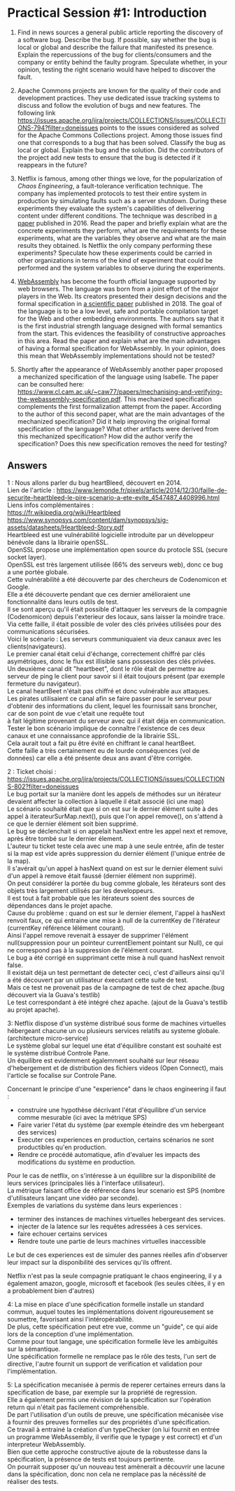 # Practical Session #1: Introduction

1. Find in news sources a general public article reporting the discovery of a software bug. Describe the bug. If possible, say whether the bug is local or global and describe the failure that manifested its presence. Explain the repercussions of the bug for clients/consumers and the company or entity behind the faulty program. Speculate whether, in your opinion, testing the right scenario would have helped to discover the fault.

2. Apache Commons projects are known for the quality of their code and development practices. They use dedicated issue tracking systems to discuss and follow the evolution of bugs and new features. The following link https://issues.apache.org/jira/projects/COLLECTIONS/issues/COLLECTIONS-794?filter=doneissues points to the issues considered as solved for the Apache Commons Collections project. Among those issues find one that corresponds to a bug that has been solved. Classify the bug as local or global. Explain the bug and the solution. Did the contributors of the project add new tests to ensure that the bug is detected if it reappears in the future?

3. Netflix is famous, among other things we love, for the popularization of *Chaos Engineering*, a fault-tolerance verification technique. The company has implemented protocols to test their entire system in production by simulating faults such as a server shutdown. During these experiments they evaluate the system's capabilities of delivering content under different conditions. The technique was described in [a paper](https://arxiv.org/ftp/arxiv/papers/1702/1702.05843.pdf) published in 2016. Read the paper and briefly explain what are the concrete experiments they perform, what are the requirements for these experiments, what are the variables they observe and what are the main results they obtained. Is Netflix the only company performing these experiments? Speculate how these experiments could be carried in other organizations in terms of the kind of experiment that could be performed and the system variables to observe during the experiments.

4. [WebAssembly](https://webassembly.org/) has become the fourth official language supported by web browsers. The language was born from a joint effort of the major players in the Web. Its creators presented their design decisions and the formal specification in [a scientific paper](https://people.mpi-sws.org/~rossberg/papers/Haas,%20Rossberg,%20Schuff,%20Titzer,%20Gohman,%20Wagner,%20Zakai,%20Bastien,%20Holman%20-%20Bringing%20the%20Web%20up%20to%20Speed%20with%20WebAssembly.pdf) published in 2018. The goal of the language is to be a low level, safe and portable compilation target for the Web and other embedding environments. The authors say that it is the first industrial strength language designed with formal semantics from the start. This evidences the feasibility of constructive approaches in this area. Read the paper and explain what are the main advantages of having a formal specification for WebAssembly. In your opinion, does this mean that WebAssembly implementations should not be tested? 

5.  Shortly after the appearance of WebAssembly another paper proposed a mechanized specification of the language using Isabelle. The paper can be consulted here: https://www.cl.cam.ac.uk/~caw77/papers/mechanising-and-verifying-the-webassembly-specification.pdf. This mechanized specification complements the first formalization attempt from the paper. According to the author of this second paper, what are the main advantages of the mechanized specification? Did it help improving the original formal specification of the language? What other artifacts were derived from this mechanized specification? How did the author verify the specification? Does this new specification removes the need for testing?

## Answers


1 : Nous allons parler du bug heartBleed, découvert en 2014.  
Lien de l'article : https://www.lemonde.fr/pixels/article/2014/12/30/faille-de-securite-heartbleed-le-pire-scenario-a-ete-evite_4547487_4408996.html  
Liens infos complémentaires :   
https://fr.wikipedia.org/wiki/Heartbleed   
https://www.synopsys.com/content/dam/synopsys/sig-assets/datasheets/Heartbleed-Story.pdf  
Heartbleed est une vulnérabilité logicielle introduite par un développeur bénévole dans la librairie openSSL.  
OpenSSL propose une implémentation open source du protocle SSL (secure socket layer).  
OpenSSL est très largement utilisée (66% des serveurs web), donc ce bug a une portée globale.  
Cette vulnérabilité a été découverte par des chercheurs de Codenomicon et Google.  
Elle a été découverte pendant que ces dernier amélioraient une fonctionnalité dans leurs outils de test.  
Il se sont aperçu qu'il était possible d'attaquer les serveurs de la compagnie (Codenomicon) depuis l'exterieur des locaux, sans laisser la moindre trace.  
Via cette faille, il était possible de voler des clés privées utilisées pour des communications sécurisées.  
Voici le scénario : Les serveurs communiquaient via deux canaux avec les clients(navigateurs).  
Le premier canal était celui d'échange, correctement chiffré par clés asymétriques, donc le flux est illisible sans possession des clés privées.  
Un deuxième canal dit "heartbeet", dont le rôle était de permettre au serveur de ping le client pour savoir si il était toujours présent (par exemple fermeture du navigateur).  
Le canal heartBeet n'était pas chiffré et donc vulnérable aux attaques.  
Les pirates utilisaient ce canal afin se faire passer pour le serveur pour d'obtenir des informations du client, lequel les fournissait sans broncher, car de son point de vue c'etait une requête tout  
à fait légitime provenant du serveur avec qui il était déja en communication.  
Tester le bon scénario implique de connaître l'existence de ces deux canaux et une connaissance approfondie de la librairie SSL.  
Cela aurait tout a fait pu être évité en chiffrant le canal heartBeet.  
Cette faille a très certainement eu de lourde conséquences (vol de données) car elle a été présente deux ans avant d'être corrigée.  



2 : Ticket choisi : https://issues.apache.org/jira/projects/COLLECTIONS/issues/COLLECTIONS-802?filter=doneissues  
Le bug portait sur la manière dont les appels de méthodes sur un itérateur devaient affecter la collection à laquelle il était associé (ici une map)  
Le scénario souhaité était que si on est sur le dernier élément suite à des appel à iterateurSurMap.next(), puis que l'on appel remove(), on s'attend à ce que le dernier élément soit bien supprimé.  
Le bug se déclenchait si on appelait hasNext entre les appel next et remove, après être tombé sur le dernier élement.  
L'auteur tu ticket teste cela avec une map à une seule entrée, afin de tester si la map est vide après suppression du dernier élément (l'unique entrée de la map).  
Il s'avérait qu'un appel à hasNext quand on est sur le dernier élement suivi d'un appel à remove était faussé (dernier élément non supprimé).  
On peut considérer la portée du bug comme globale, les itérateurs sont des objets très largement utilisés par les developpeurs.  
Il est tout à fait probable que les itérateurs soient des sources de dépendances dans le projet apache.  
Cause du problème : quand on est sur le dernier élement, l'appel à hasNext renvoit faux, ce qui entraine une mise à null de la currentKey de l'itérateur (currentKey référence lélément courant).  
Ainsi l'appel remove revenait à essayer de supprimer l'élément null(suppression pour un pointeur currentElement pointant sur Null), ce qui ne correspond pas à la suppression de l'élément courant.  
Le bug a été corrigé en supprimant cette mise à null quand hasNext renvoit false.  
Il existait déja un test permettant de detecter ceci, c'est d'ailleurs ainsi qu'il a été découvert par un utilisateur éxecutant cette suite de test.  
Mais ce test ne provenait pas de la campagne de test de chez apache.(bug découvert via la Guava's testlib)  
Le test correspondant à été intégré chez apache. (ajout de la Guava's testlib au projet apache).  



3: Netflix dispose d'un système distribué sous forme de machines virtuelles hébergeant chacune un ou plusieurs services relatifs au systeme globale.(architecture micro-service)  
Le système global sur lequel une état d'équilibre constant est souhaité est le système distribué Controle Pane.  
Un équilibre est evidemment égalemment souhaité sur leur réseau d'hebergement et de distribution des fichiers videos (Open Connect), mais l'article se focalise sur Controle Pane.  
  
Concernant le principe d'une "experience" dans le chaos engineering il faut :  
- construire une hypothèse décrivant l'état d'équilibre d'un service comme mesurable (ici avec la métrique SPS)  
- Faire varier l'état du système (par exemple éteindre des vm hebergeant des services)  
- Executer ces experiences en production, certains scénarios ne sont productibles qu'en production.  
- Rendre ce procédé automatique, afin d'evaluer les impacts des modifications du système en production.  

Pour le cas de netflix, on s'intéresse à un équilibre sur la disponibilité de leurs services (principales liés à l'interface utilisateur).  
La métrique faisant office de référence dans leur scenario est SPS (nombre d'utilisateurs lançant une vidéo par seconde).  
Exemples de variations du système dans leurs experiences :   
- terminer des instances de machines virtuelles hebergeant des services.  
- injecter de la latence sur les requêtes adressées à ces services.  
- faire echouer certains services  
- Rendre toute une partie de leurs machines virtuelles inaccessible  
  
Le but de ces experiences est de simuler des pannes réelles afin d'observer leur impact sur la disponibilité des services qu'ils offrent.  
  
Netflix n'est pas la seule compagnie pratiquant le chaos engineering, il y a également amazon, google, microsoft et facebook (les seules citées, il y en a probablement bien d'autres)  



4: La mise en place d'une spécification formelle installe un standard commun, auquel toutes les implémentations doivent rigoureusement se soumettre, favorisant ainsi l'intéropérabilité.  
De plus, cette spécification peut etre vue, comme un "guide", ce qui aide lors de la conception d'une implémentation.  
Comme pour tout langage, une spécification formelle lève les ambiguités sur la sémantique.  
Une spécification formelle ne remplace pas le rôle des tests, l'un sert de directive, l'autre fournit un support de verification et validation pour l'implémentation.  



5:
La spécification mecanisée à permis de reperer certaines erreurs dans la specification de base, par exemple sur la propriété de regression.  
Elle a également permis une révision de la spécification sur l'opération return qui n'était pas facilement compréhensible.  
De part l'utilisation d'un outils de preuve, une spécification mécanisée vise à fournir des preuves formelles sur des propriétés d'une spécification.  
Ce travail à entrainé la création d'un typeChecker (on lui fournit en entrée un programme WebAssembly, il verifie que le typage y est correct) et d'un interpreteur WebAssembly.  
Bien que cette approche constructive ajoute de la robustesse dans la spécification, la présence de tests est toujours pertinente.  
On pourrait supposer qu'un nouveau test amènerait a découvrir une lacune dans la spécification, donc non cela ne remplace pas la nécéssité de réaliser des tests.  
  

